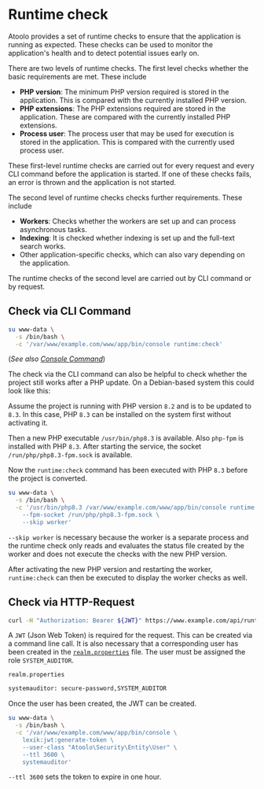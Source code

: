 # Runtime check

Atoolo provides a set of runtime checks to ensure that the application is running as expected. These checks can be used to monitor the application's health and to detect potential issues early on.

There are two levels of runtime checks. The first level checks whether the basic requirements are met. These include

- **PHP version**: The minimum PHP version required is stored in the application. This is compared with the currently installed PHP version.
- **PHP extensions**: The PHP extensions required are stored in the application. These are compared with the currently installed PHP extensions.
- **Process user**: The process user that may be used for execution is stored in the application. This is compared with the currently used process user.

These first-level runtime checks are carried out for every request and every CLI command before the application is started. If one of these checks fails, an error is thrown and the application is not started.

The second level of runtime checks checks further requirements. These include

- **Workers**: Checks whether the workers are set up and can process asynchronous tasks.
- **Indexing**: It is checked whether indexing is set up and the full-text search works.
- Other application-specific checks, which can also vary depending on the application.

The runtime checks of the second level are carried out by CLI command or by request.

## Check via CLI Command

```sh
su www-data \
  -s /bin/bash \
  -c '/var/www/example.com/www/app/bin/console runtime:check'
```

(_See also [Console Command](console-command.md)_)

The check via the CLI command can also be helpful to check whether the project still works after a PHP update.
On a Debian-based system this could look like this:

Assume the project is running with PHP version `8.2` and is to be updated to `8.3`. In this case, PHP `8.3` can be installed on the system first without activating it.

Then a new PHP executable `/usr/bin/php8.3` is available. Also `php-fpm` is installed with PHP `8.3`. After starting the service, the socket `/run/php/php8.3-fpm.sock` is available.

Now the `runtime:check` command has been executed with PHP `8.3` before the project is converted.

```sh
su www-data \
  -s /bin/bash \
  -c '/usr/bin/php8.3 /var/www/example.com/www/app/bin/console runtime:check \
    --fpm-socket /run/php/php8.3-fpm.sock \
    --skip worker'
```

`--skip worker` is necessary because the worker is a separate process and the runtime check only reads and evaluates the status file created by the worker and does not execute the checks with the new PHP version.

After activating the new PHP version and restarting the worker, `runtime:check` can then be executed to display the worker checks as well.

## Check via HTTP-Request

```sh
curl -H "Authorization: Bearer ${JWT}" https://www.example.com/api/runtime-check
```

A `JWT` (Json Web Token) is required for the request. This can be created via a command line call. It is also necessary that a corresponding user has been created in the [`realm.properties`](ies-webnode.md/#realm-properties-file) file. The user must be assigned the role `SYSTEM_AUDITOR`.

`realm.properties`

```sh
systemauditor: secure-password,SYSTEM_AUDITOR
```

Once the user has been created, the JWT can be created.

```sh
su www-data \
  -s /bin/bash \
  -c '/var/www/example.com/www/app/bin/console \
    lexik:jwt:generate-token \
    --user-class "Atoolo\Security\Entity\User" \
    --ttl 3600 \
    systemauditor'
```

`--ttl 3600` sets the token to expire in one hour.

